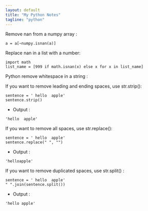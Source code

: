 ```yaml
---                                                                                                                                                                                                                                                             
layout: default
title: "My Python Notes"
tagline: "python"
---
```

Remove nan from a numpy array :
```
a = a[~numpy.isnan(a)]
```

Replace nan in a list with a number:
```
import math
list_name = [999 if math.isnan(x) else x for x in list_name]
```

Python remove whitespace in a string :

If you want to remove leading and ending spaces, use str.strip():
```
sentence = ' hello  apple'
sentence.strip()
```
- Output : 
```
'hello  apple'
```

If you want to remove all spaces, use str.replace():
```
sentence = ' hello  apple'
sentence.replace(" ", "")
```
- Output : 
```
'helloapple'
```

If you want to remove duplicated spaces, use str.split() :
```
sentence = ' hello  apple'
" ".join(sentence.split())
```

- Output : 
```
'hello apple'
```
